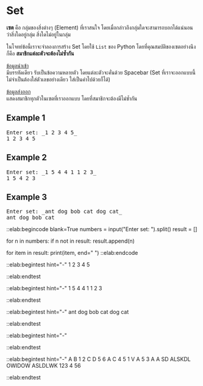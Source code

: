 # Set

**เซต** คือ กลุ่มของสิ่งต่างๆ (Element) ที่เราสนใจ โดยเมื่อกล่าวถึงกลุ่มใดจะสามารถบอกได้แน่นอน ว่าสิ่งใดอยู่กลุ่ม สิ่งใดไม่อยู่ในกลุ่ม  

ในโจทย์ข้อนี้เราจะจำลองการสร้าง Set โดยใช้ `List` ของ Python โดยที่คุณสมบัติของเซตอย่างนึงก็คือ **สมาชิกแต่ละตัวจะต้องไม่ซ้ำกัน**

<u>ข้อมูลนำเข้า</u>  
มีบรรทัดเดียว รับเป็นข้อความหลายตัว โดยแต่ละตัวจะคั่นด้วย Spacebar (Set ที่เราจะออกแบบนี้ ไม่จำเป็นต้องใส่ตัวเลขอย่างเดียว ใส่เป็นคำไปด้วยก็ได้)

<u>ข้อมูลส่งออก</u>  
แสดงสมาชิกทุกตัวในเซตที่เราออกแบบ โดยที่สมาชิกจะต้องมีไม่ซ้ำกัน

## Example 1
<pre class="output">
Enter set: _1 2 3 4 5_
1 2 3 4 5 
</pre>

## Example 2
<pre class="output">
Enter set: _1 5 4 4 1 1 2 3_
1 5 4 2 3 
</pre>

## Example 3
<pre class="output">
Enter set: _ant dog bob cat dog cat_
ant dog bob cat 
</pre>

::elab:begincode blank=True
numbers = input("Enter set: ").split()
result = []

for n in numbers:
    if n not in result:
        result.append(n)

for item in result:
    print(item, end=" ")
::elab:endcode

::elab:begintest hint="-"
1 2 3 4 5

::elab:endtest

::elab:begintest hint="-"
1 5 4 4 1 1 2 3

::elab:endtest

::elab:begintest hint="-"
ant dog bob cat dog cat

::elab:endtest

::elab:begintest hint="-"


::elab:endtest

::elab:begintest hint="-"
A B 1 2 C D 5 6 A C 4 5 1 V A 5 3 A A SD ALSKDL OWIDOW ASLDLWK 123 4 56

::elab:endtest